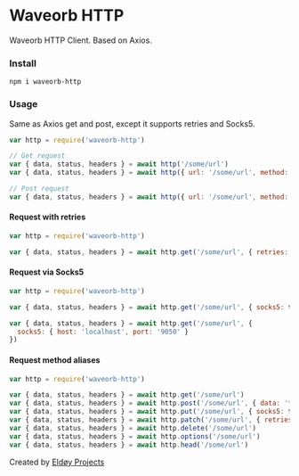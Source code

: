 # Waveorb HTTP
Waveorb HTTP Client. Based on Axios.

### Install

```
npm i waveorb-http
```

### Usage

Same as Axios get and post, except it supports retries and Socks5.

```js
var http = require('waveorb-http')

// Get request
var { data, status, headers } = await http('/some/url')
var { data, status, headers } = await http({ url: '/some/url', method: 'get' })

// Post request
var { data, status, headers } = await http({ url: '/some/url', method: 'post' })
```

#### Request with retries
```js
var http = require('waveorb-http')

var { data, status, headers } = await http.get('/some/url', { retries: 3 })
```

#### Request via Socks5
```js
var http = require('waveorb-http')

var { data, status, headers } = await http.get('/some/url', { socks5: true })

var { data, status, headers } = await http.get('/some/url', {
  socks5: { host: 'localhost', port: '9050' }
})
```

#### Request method aliases
```js
var http = require('waveorb-http')

var { data, status, headers } = await http.get('/some/url')
var { data, status, headers } = await http.post('/some/url', { data: 'test' })
var { data, status, headers } = await http.put('/some/url', { socks5: true, data: 'test' })
var { data, status, headers } = await http.patch('/some/url', { retries: 3 })
var { data, status, headers } = await http.delete('/some/url')
var { data, status, headers } = await http.options('/some/url')
var { data, status, headers } = await http.head('/some/url')
```

Created by [Eldøy Projects](https://eldoy.com)
